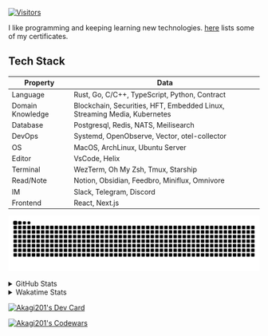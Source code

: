 <!-- markdownlint-disable MD041 MD010 MD033 -->
[![Visitors](https://api.visitorbadge.io/api/daily?path=Akagi201%2FAkagi201&label=Visitors%20Today&countColor=%2337d67a)](https://visitorbadge.io/status?path=Akagi201%2FAkagi201)

I like programming and keeping learning new technologies. [here](https://github.com/Akagi201/blockchain) lists some of my certificates.

## Tech Stack

| Property         	| Data                                                                               	|
|------------------	|------------------------------------------------------------------------------------	|
| Language         	| Rust, Go, C/C++, TypeScript, Python, Contract                                       |
| Domain Knowledge 	| Blockchain, Securities, HFT, Embedded Linux, Streaming Media, Kubernetes            |
| Database         	| Postgresql, Redis, NATS, Meilisearch                                                   |
| DevOps            | Systemd, OpenObserve, Vector, otel-collector                                        |
| OS               	| MacOS, ArchLinux, Ubuntu Server                                                     |
| Editor           	| VsCode, Helix                                                                       |
| Terminal          | WezTerm, Oh My Zsh, Tmux, Starship                                                  |
| Read/Note         | Notion, Obsidian, Feedbro, Miniflux, Omnivore                                       |
| IM               	| Slack, Telegram, Discord                                                            |
| Frontend          | React, Next.js                                                                      |

[![github contribution grid snake animation](https://raw.githubusercontent.com/Akagi201/Akagi201/output/github-contribution-grid-snake.svg#gh-light-mode-only)](https://github.com/Akagi201)

<details>
<summary>GitHub Stats</summary>
  <a href="https://github.com/Akagi201"><img alt="Profile Detail" src="https://raw.githubusercontent.com/Akagi201/Akagi201/master/profile-summary-card-output/dracula/0-profile-details.svg" /></a>
  <a href="https://github.com/Akagi201"><img alt="Github Stats" src="https://raw.githubusercontent.com/Akagi201/Akagi201/master/profile-summary-card-output/dracula/3-stats.svg" /></a>
  <a href="https://github.com/Akagi201"><img alt="Lang By Commits" src="https://raw.githubusercontent.com/Akagi201/Akagi201/master/profile-summary-card-output/dracula/2-most-commit-language.svg" /></a>
</details>

<details>
<summary>Wakatime Stats</summary>
<br>

<!--START_SECTION:waka-->

```txt
From: 07 April 2024 - To: 14 April 2024

Total Time: 47 hrs 41 mins

Other        35 hrs          ██████████████████▒░░░░░░   73.39 %
Rust         6 hrs 51 mins   ███▓░░░░░░░░░░░░░░░░░░░░░   14.38 %
sh           2 hrs 58 mins   █▓░░░░░░░░░░░░░░░░░░░░░░░   06.24 %
Markdown     1 hr 10 mins    ▓░░░░░░░░░░░░░░░░░░░░░░░░   02.48 %
Go           35 mins         ▒░░░░░░░░░░░░░░░░░░░░░░░░   01.23 %
TypeScript   13 mins         ░░░░░░░░░░░░░░░░░░░░░░░░░   00.47 %
TOML         12 mins         ░░░░░░░░░░░░░░░░░░░░░░░░░   00.44 %
YAML         11 mins         ░░░░░░░░░░░░░░░░░░░░░░░░░   00.42 %
Python       10 mins         ░░░░░░░░░░░░░░░░░░░░░░░░░   00.35 %
Solidity     6 mins          ░░░░░░░░░░░░░░░░░░░░░░░░░   00.24 %
```

<!--END_SECTION:waka-->

</details>

<a href="https://app.daily.dev/akagi201"><img src="https://api.daily.dev/devcards/v2/0PgLIuTCuccboR3DWDI4I.png?type=wide&r=z7i" width="652" alt="Akagi201's Dev Card"/></a>

<a href="https://www.codewars.com/users/Akagi201"><img alt="Akagi201's Codewars" src="https://www.codewars.com/users/Akagi201/badges/small"></a>
